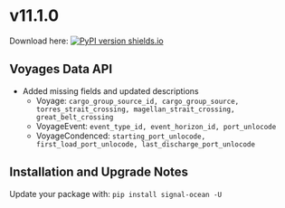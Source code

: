 # v11.1.0
Download here: [![PyPI version shields.io](https://img.shields.io/pypi/v/signal-ocean.svg)](https://pypi.python.org/pypi/signal-ocean/)

## Voyages Data API

- Added missing fields and updated descriptions
    - Voyage: `cargo_group_source_id, cargo_group_source, torres_strait_crossing, magellan_strait_crossing, great_belt_crossing`
    - VoyageEvent: `event_type_id, event_horizon_id, port_unlocode`
    - VoyageCondenced: `starting_port_unlocode, first_load_port_unlocode, last_discharge_port_unlocode`

## Installation and Upgrade Notes
Update your package with: `pip install signal-ocean -U`
